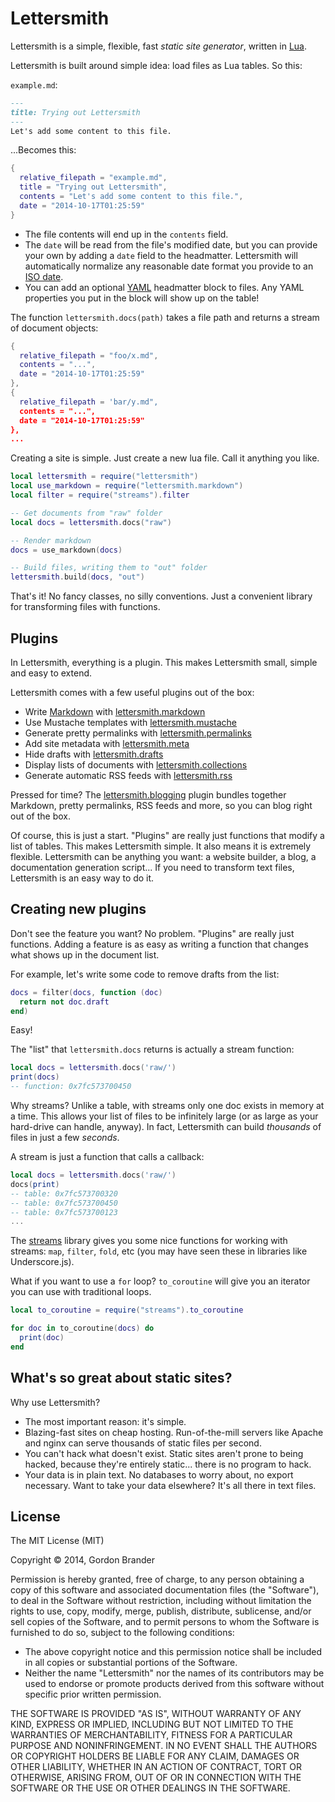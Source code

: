 Lettersmith
===========

Lettersmith is a simple, flexible, fast  _static site generator_, written in [Lua](http://lua.org).

Lettersmith is built around simple idea: load files as Lua tables. So this:

`example.md`:

```markdown
---
title: Trying out Lettersmith
---
Let's add some content to this file.
```

...Becomes this:

```lua
{
  relative_filepath = "example.md",
  title = "Trying out Lettersmith",
  contents = "Let's add some content to this file.",
  date = "2014-10-17T01:25:59"
}
```

- The file contents will end up in the `contents` field.
- The `date` will be read from the file's modified date, but you can provide your own by adding a `date` field to the headmatter. Lettersmith will automatically normalize any reasonable date format you provide to an [ISO date](https://en.wikipedia.org/wiki/ISO_8601).
- You can add an optional [YAML](yaml.org) headmatter block to files. Any YAML properties you put in the block will show up on the table!

The function `lettersmith.docs(path)` takes a file path and returns a stream of document objects:

```lua
{
  relative_filepath = "foo/x.md",
  contents = "...",
  date = "2014-10-17T01:25:59"
},
{
  relative_filepath = 'bar/y.md",
  contents = "...",
  date = "2014-10-17T01:25:59"
},
...
```

Creating a site is simple. Just create a new lua file. Call it anything you like.

```lua
local lettersmith = require("lettersmith")
local use_markdown = require("lettersmith.markdown")
local filter = require("streams").filter

-- Get documents from "raw" folder
local docs = lettersmith.docs("raw")

-- Render markdown
docs = use_markdown(docs)

-- Build files, writing them to "out" folder
lettersmith.build(docs, "out")
```

That's it! No fancy classes, no silly conventions. Just a convenient library for transforming files with functions.


Plugins
-------

In Lettersmith, everything is a plugin. This makes Lettersmith small, simple and easy to extend.

Lettersmith comes with a few useful plugins out of the box:

* Write [Markdown](http://daringfireball.net/projects/markdown/) with [lettersmith.markdown](https://github.com/gordonbrander/lettersmith/blob/master/lettersmith_markdown.lua)
* Use Mustache templates with [lettersmith.mustache](https://github.com/gordonbrander/lettersmith/blob/master/lettersmith_mustache.lua)
* Generate pretty permalinks with [lettersmith.permalinks](https://github.com/gordonbrander/lettersmith/blob/master/lettersmith_permalinks.lua)
* Add site metadata with [lettersmith.meta](https://github.com/gordonbrander/lettersmith/blob/master/lettersmith_meta.lua)
* Hide drafts with [lettersmith.drafts](https://github.com/gordonbrander/lettersmith/blob/master/lettersmith_drafts.lua)
* Display lists of documents with [lettersmith.collections](https://github.com/gordonbrander/lettersmith/blob/master/lettersmith_collections.lua)
* Generate automatic RSS feeds with [lettersmith.rss](https://github.com/gordonbrander/lettersmith/blob/master/lettersmith_rss.lua)

Pressed for time? The [lettersmith.blogging](https://github.com/gordonbrander/lettersmith/blob/master/lettersmith_blogging.lua) plugin bundles together Markdown, pretty permalinks, RSS feeds and more, so you can blog right out of the box.

Of course, this is just a start. "Plugins" are really just functions that modify a list of tables. This makes Lettersmith simple. It also means it is extremely flexible. Lettersmith can be anything you want: a website builder, a blog, a documentation generation script... If you need to transform text files, Lettersmith is an easy way to do it.


Creating new plugins
--------------------

Don't see the feature you want? No problem. "Plugins" are really just functions. Adding a feature is as easy as writing a function that changes what shows up in the document list.

For example, let's write some code to remove drafts from the list:

```lua
docs = filter(docs, function (doc)
  return not doc.draft
end)
```

Easy!

The "list" that `lettersmith.docs` returns is actually a stream function:

```lua
local docs = lettersmith.docs('raw/')
print(docs)
-- function: 0x7fc573700450
```

Why streams? Unlike a table, with streams only one doc exists in memory at a time. This allows your list of files to be infinitely large (or as large as your hard-drive can handle, anyway). In fact, Lettersmith can build _thousands_ of files in just a few _seconds_.

A stream is just a function that calls a callback:

```lua
local docs = lettersmith.docs('raw/')
docs(print)
-- table: 0x7fc573700320
-- table: 0x7fc573700450
-- table: 0x7fc573700123
...
```

The [streams](https://github.com/gordonbrander/lettersmith/blob/master/streams.lua) library gives you some nice functions for working with streams: `map`, `filter`, `fold`, etc (you may have seen these in libraries like Underscore.js).

What if you want to use a `for` loop? `to_coroutine` will give you an iterator you can use with traditional loops.

```lua
local to_coroutine = require("streams").to_coroutine

for doc in to_coroutine(docs) do
  print(doc)
end
```


What's so great about static sites?
-----------------------------------

Why use Lettersmith?

- The most important reason: it's simple.
- Blazing-fast sites on cheap hosting. Run-of-the-mill servers like Apache and nginx can serve thousands of static files per second.
- You can't hack what doesn't exist. Static sites aren't prone to being hacked, because they're entirely static... there is no program to hack.
- Your data is in plain text. No databases to worry about, no export necessary. Want to take your data elsewhere? It's all there in text files.


License
-------

The MIT License (MIT)

Copyright &copy; 2014, Gordon Brander

Permission is hereby granted, free of charge, to any person obtaining a copy of this software and associated documentation files (the "Software"), to deal in the Software without restriction, including without limitation the rights to use, copy, modify, merge, publish, distribute, sublicense, and/or sell copies of the Software, and to permit persons to whom the Software is furnished to do so, subject to the following conditions:

- The above copyright notice and this permission notice shall be included in all copies or substantial portions of the Software.
- Neither the name "Lettersmith" nor the names of its contributors may be used to endorse or promote products derived from this software without specific prior written permission.

THE SOFTWARE IS PROVIDED "AS IS", WITHOUT WARRANTY OF ANY KIND, EXPRESS OR IMPLIED, INCLUDING BUT NOT LIMITED TO THE WARRANTIES OF MERCHANTABILITY, FITNESS FOR A PARTICULAR PURPOSE AND NONINFRINGEMENT. IN NO EVENT SHALL THE AUTHORS OR COPYRIGHT HOLDERS BE LIABLE FOR ANY CLAIM, DAMAGES OR OTHER LIABILITY, WHETHER IN AN ACTION OF CONTRACT, TORT OR OTHERWISE, ARISING FROM, OUT OF OR IN CONNECTION WITH THE SOFTWARE OR THE USE OR OTHER DEALINGS IN THE SOFTWARE.
